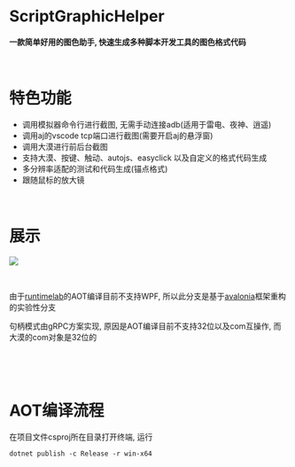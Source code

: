 # ScriptGraphicHelper

**一款简单好用的图色助手,  快速生成多种脚本开发工具的图色格式代码**

&nbsp;

# 特色功能

- 调用模拟器命令行进行截图, 无需手动连接adb(适用于雷电、夜神、逍遥)
- 调用aj的vscode tcp端口进行截图(需要开启aj的悬浮窗)
- 调用大漠进行前后台截图
- 支持大漠、按键、触动、autojs、easyclick 以及自定义的格式代码生成
- 多分辨率适配的测试和代码生成(锚点格式)
- 跟随鼠标的放大镜

&nbsp;

# 展示



![](screenshot/record.gif)


&nbsp;

由于[runtimelab](https://github.com/dotnet/runtimelab/tree/feature/NativeAOT)的AOT编译目前不支持WPF, 所以此分支是基于[avalonia](https://github.com/AvaloniaUI/Avalonia)框架重构的实验性分支

句柄模式由gRPC方案实现, 原因是AOT编译目前不支持32位以及com互操作, 而大漠的com对象是32位的

&nbsp;

&nbsp;

# AOT编译流程



在项目文件csproj所在目录打开终端, 运行

`dotnet publish -c Release -r win-x64`

